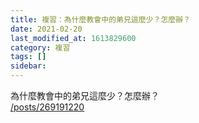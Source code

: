 ```yaml
---
title: 複習：為什麼教會中的弟兄這麼少？怎麼辦？
date: 2021-02-20
last_modified_at: 1613829600
category: 複習
tags: []
sidebar: 
---
```


<p>為什麼教會中的弟兄這麼少？怎麼辦？<br/>
<a href="/posts/269191220" target="_blank">/posts/269191220</a></p>
<p> </p>
